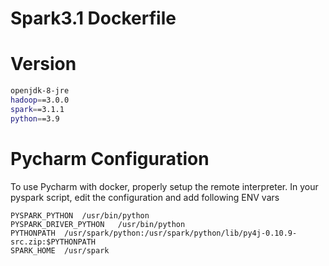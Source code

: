 # Spark3.1 Dockerfile

# Version

```bash
openjdk-8-jre
hadoop==3.0.0
spark==3.1.1
python==3.9
```

# Pycharm Configuration

To use Pycharm with docker, properly setup the remote interpreter. In your pyspark script, edit the configuration and
add following ENV vars

```
PYSPARK_PYTHON	/usr/bin/python
PYSPARK_DRIVER_PYTHON	/usr/bin/python
PYTHONPATH	/usr/spark/python:/usr/spark/python/lib/py4j-0.10.9-src.zip:$PYTHONPATH
SPARK_HOME	/usr/spark
```
